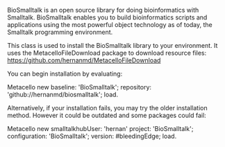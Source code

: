 BioSmalltalk is an open source library for doing bioinformatics with Smalltalk. BioSmalltalk enables you to build bioinformatics scripts and applications using the most powerful object technology as of today, the Smalltalk programming environment.

This class is used to install the BioSmalltalk library to your environment. It uses the MetacelloFileDownload package to download resource files: https://github.com/hernanmd/MetacelloFileDownload

You can begin installation by evaluating:

Metacello new
    baseline: 'BioSmalltalk';
    repository: 'github://hernanmd/biosmalltalk';
    load.

Alternatively, if your installation fails, you may try the older installation method. However it could be outdated and some packages could fail:

Metacello new 
	smalltalkhubUser: 'hernan' project: 'BioSmalltalk';
	configuration: 'BioSmalltalk';
	version: #bleedingEdge;
	load.